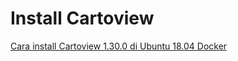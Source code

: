 # Install Cartoview

[Cara install Cartoview 1.30.0 di Ubuntu 18.04 Docker](tutorial/install-cartoview-1.30.0-ubuntu-18.04.md)
